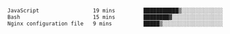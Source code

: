 
<!--START_SECTION:waka-->

```txt
JavaScript                 19 mins         ███████████▒░░░░░░░░░░░░░   44.70 %
Bash                       15 mins         ████████▓░░░░░░░░░░░░░░░░   34.51 %
Nginx configuration file   9 mins          █████▒░░░░░░░░░░░░░░░░░░░   20.80 %
```

<!--END_SECTION:waka-->
